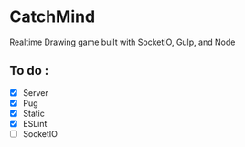 # CatchMind
Realtime Drawing game built with SocketIO, Gulp, and Node


## To do :

- [X] Server 
- [X] Pug
- [X] Static
- [X] ESLint
- [ ] SocketIO